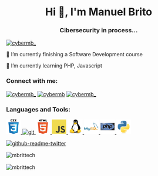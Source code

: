 <h1 align="center">Hi 👋, I'm Manuel Brito</h1>
<h3 align="center">Cibersecurity in process...</h3>

<p align="left"> <a href="https://twitter.com/cybermb_" target="blank"><img src="https://img.shields.io/twitter/follow/cybermb_?logo=twitter&style=for-the-badge" alt="cybermb_" /></a> 
</p>

<p align="left"> 🔭 I’m currently finishing a Software Development course</p>
<p align="left">🌱 I’m currently learning PHP, Javascript</p>

<h3 align="left">Connect with me:</h3>
<p align="left">
<a href="https://twitter.com/cybermb_" target="blank"><img align="center" src="https://raw.githubusercontent.com/rahuldkjain/github-profile-readme-generator/master/src/images/icons/Social/twitter.svg" alt="cybermb_" height="30" width="40" /></a>
<a href="https://linkedin.com/in/cybermb" target="blank"><img align="center" src="https://raw.githubusercontent.com/rahuldkjain/github-profile-readme-generator/master/src/images/icons/Social/linked-in-alt.svg" alt="cybermb" height="30" width="40" /></a>
<a href="https://instagram.com/cybermb_" target="blank"><img align="center" src="https://raw.githubusercontent.com/rahuldkjain/github-profile-readme-generator/master/src/images/icons/Social/instagram.svg" alt="cybermb_" height="30" width="40" /></a>
</p>

<h3 align="left">Languages and Tools:</h3>
<p align="left"> <a href="https://www.w3schools.com/css/" target="_blank" rel="noreferrer"> <img src="https://raw.githubusercontent.com/devicons/devicon/master/icons/css3/css3-original-wordmark.svg" alt="css3" width="40" height="40"/> </a> <a href="https://git-scm.com/" target="_blank" rel="noreferrer"> <img src="https://www.vectorlogo.zone/logos/git-scm/git-scm-icon.svg" alt="git" width="40" height="40"/> </a> <a href="https://www.w3.org/html/" target="_blank" rel="noreferrer"> <img src="https://raw.githubusercontent.com/devicons/devicon/master/icons/html5/html5-original-wordmark.svg" alt="html5" width="40" height="40"/> </a> <a href="https://developer.mozilla.org/en-US/docs/Web/JavaScript" target="_blank" rel="noreferrer"> <img src="https://raw.githubusercontent.com/devicons/devicon/master/icons/javascript/javascript-original.svg" alt="javascript" width="40" height="40"/> </a> <a href="https://www.linux.org/" target="_blank" rel="noreferrer"> <img src="https://raw.githubusercontent.com/devicons/devicon/master/icons/linux/linux-original.svg" alt="linux" width="40" height="40"/> </a> <a href="https://www.mysql.com/" target="_blank" rel="noreferrer"> <img src="https://raw.githubusercontent.com/devicons/devicon/master/icons/mysql/mysql-original-wordmark.svg" alt="mysql" width="40" height="40"/> </a> <a href="https://www.php.net" target="_blank" rel="noreferrer"> <img src="https://raw.githubusercontent.com/devicons/devicon/master/icons/php/php-original.svg" alt="php" width="40" height="40"/> </a> <a href="https://www.python.org" target="_blank" rel="noreferrer"> <img src="https://raw.githubusercontent.com/devicons/devicon/master/icons/python/python-original.svg" alt="python" width="40" height="40"/> </a> </p>

[![github-readme-twitter](https://github-readme-twitter.gazf.vercel.app/api?id=cybermb_&layout=wide&show_border=off)](https://twitter.com/cybermb_)

<p><img align="center" src="https://github-readme-stats.vercel.app/api?username=mbrittech&show_icons=true&locale=en" alt="mbrittech" /></p>

<p><img align="center"src="https://github-readme-stats.vercel.app/api/top-langs?username=mbrittech&show_icons=true&locale=en&layout=compact" alt="mbrittech" /></p>



